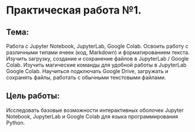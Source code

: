 # Практическая работа №1.
## Тема: 
Работа с Jupyter Notebook, JupyterLab, Google Colab. Освоить работу с различными типами ячеек (код, Markdown) и форматированием текста. Изучить загрузку, создание и сохранение файлов в JupyterLab / Google Colab. Изучить магические команды для удобной работы в JupyterLab Google Colab. Научиться подключать Google Drive, загружать и сохранять файлы, работать с обычными текстовыми файлами.
## Цель работы: 
Исследовать базовые возможности интерактивных оболочек Jupyter Notebook, JupyterLab и Google Colab для языка программирования Python.

